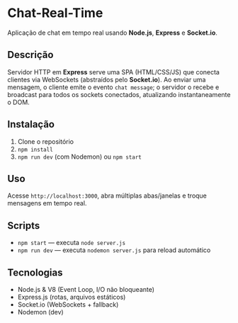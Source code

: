 # Chat-Real-Time

Aplicação de chat em tempo real usando **Node.js**, **Express** e **Socket.io**.

## Descrição

Servidor HTTP em **Express** serve uma SPA (HTML/CSS/JS) que conecta clientes via WebSockets (abstraídos pelo **Socket.io**). Ao enviar uma mensagem, o cliente emite o evento `chat message`; o servidor o recebe e broadcast para todos os sockets conectados, atualizando instantaneamente o DOM.


## Instalação

1. Clone o repositório  
2. `npm install`  
3. `npm run dev` (com Nodemon) ou `npm start`

## Uso

Acesse `http://localhost:3000`, abra múltiplas abas/janelas e troque mensagens em tempo real.

## Scripts

- `npm start` — executa `node server.js`  
- `npm run dev` — executa `nodemon server.js` para reload automático

## Tecnologias

- Node.js & V8 (Event Loop, I/O não bloqueante)  
- Express.js (rotas, arquivos estáticos)  
- Socket.io (WebSockets + fallback)  
- Nodemon (dev)

